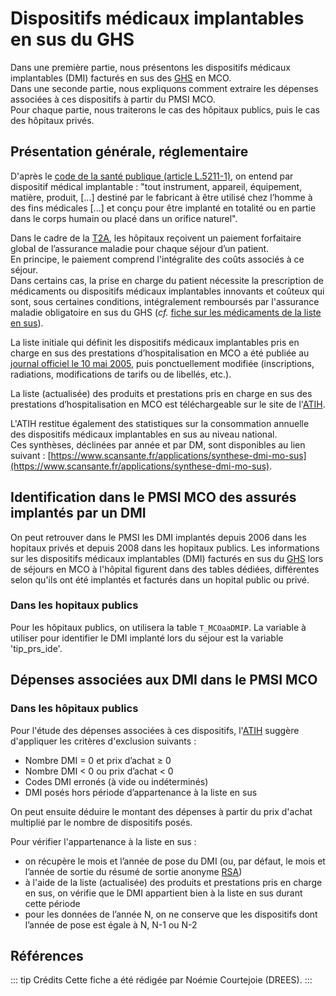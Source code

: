 # Dispositifs médicaux implantables en sus du GHS 
<!-- SPDX-License-Identifier: MPL-2.0 -->

Dans une première partie, nous présentons les dispositifs médicaux implantables (DMI) facturés en sus des [GHS](../glossaire/GHS.md) en MCO.  
Dans une seconde partie, nous expliquons comment extraire les dépenses associées à ces dispositifs à partir du PMSI MCO.  
Pour chaque partie, nous traiterons le cas des hôpitaux publics, puis le cas des hôpitaux privés.

## Présentation générale, réglementaire

D'après le [code de la santé publique (article L.5211-1)](https://www.legifrance.gouv.fr/affichCodeArticle.do?cidTexte=LEGITEXT000006072665&idArticle=LEGIARTI000006690281), on entend par dispositif médical implantable : 
"tout instrument, appareil, équipement, matière, produit, [...] destiné par le fabricant à être 
utilisé chez l’homme à des fins médicales [...] et conçu pour être implanté en totalité ou en 
partie dans le corps humain ou placé dans un orifice naturel". 

Dans le cadre de la [T2A](../glossaire/T2A.md), les hôpitaux reçoivent 
un paiement forfaitaire global de l’assurance maladie pour chaque séjour d’un patient.  
En principe, le paiement comprend l'intégralite des coûts associés à ce séjour.   
Dans certains cas, la prise en charge du patient nécessite la prescription de médicaments
ou dispositifs médicaux implantables innovants et coûteux qui sont, sous certaines conditions, intégralement remboursés par 
l'assurance maladie obligatoire en sus du GHS (*cf.* [fiche sur les médicaments de la liste en sus](../fiches/medicaments_de_la_liste_en_sus.md)). 

La liste initiale qui définit les dispositifs médicaux implantables pris en charge en sus des prestations d’hospitalisation en MCO 
a été publiée au [journal officiel le 10 mai 2005](https://www.legifrance.gouv.fr/eli/arrete/2005/3/2/SANS0520786A/jo), 
puis ponctuellement modifiée (inscriptions, radiations, modifications de tarifs ou de libellés, etc.).  

La liste (actualisée) des produits et prestations pris en charge en sus des prestations d’hospitalisation en MCO est téléchargeable sur le site de l'[ATIH](https://www.atih.sante.fr/dispositifs-medicaux-pris-en-charge-en-sus).  

L'ATIH restitue également des statistiques sur la consommation annuelle des dispositifs médicaux implantables en sus au niveau national.  
Ces synthèses, déclinées par année et par DM, sont disponibles au lien suivant : [https://www.scansante.fr/applications/synthese-dmi-mo-sus](https://www.scansante.fr/applications/synthese-dmi-mo-sus).  

## Identification dans le PMSI MCO des assurés implantés par un DMI
On peut retrouver dans le PMSI les DMI implantés depuis 2006 dans les hopitaux privés et depuis 2008 dans les hopitaux publics.
Les informations sur les dispositifs médicaux implantables (DMI) facturés en sus du [GHS](../glossaire/GHS.md) 
lors de séjours en MCO à l'hôpital figurent dans des tables dédiées, différentes selon qu'ils ont été implantés et facturés dans un hopital public ou privé.

### Dans les hopitaux publics
Pour les hôpitaux publics, on utilisera la table `T_MCOaaDMIP`.
La variable à utiliser pour identifier le DMI implanté lors du séjour est la variable 'tip_prs_ide'.



## Dépenses associées aux DMI dans le PMSI MCO 
### Dans les hôpitaux publics

  
Pour l'étude des dépenses associées à ces dispositifs, l'[ATIH](https://www.scansante.fr/applications/synthese-dmi-mo-sus) suggère d'appliquer les critères d'exclusion suivants :  
- Nombre DMI = 0 et prix d’achat ≥ 0
- Nombre DMI < 0 ou prix d’achat < 0
- Codes DMI erronés (à vide ou indéterminés)
- DMI posés hors période d’appartenance à la liste en sus 

On peut ensuite déduire le montant des dépenses à partir du prix d'achat multiplié par le nombre de dispositifs posés.  

Pour vérifier l'appartenance à la liste en sus : 
- on récupère le mois et l’année de pose du DMI (ou, par défaut, le mois et l’année de sortie du résumé de sortie anonyme [RSA](../glossaire/RSA.md))
- à l'aide de la liste (actualisée) des produits et prestations pris en charge en sus, 
  on vérifie que le DMI appartient bien à la liste en sus durant cette période
- pour les données de l’année N, on ne conserve que les dispositifs dont l’année de pose est égale à N, N-1 ou N-2

## Références

::: tip Crédits
Cette fiche a été rédigée par Noémie Courtejoie (DREES).
:::